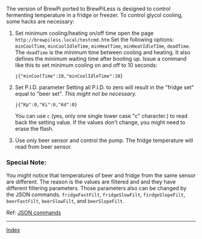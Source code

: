 The version of BrewPi ported to BrewPiLess is designed to control fermenting temperature in a fridge or freezer. To control glycol cooling, some hacks are necessary:

1. Set minimum cooling/heating on/off time
    open the page `http://brewpiless.local/testcmd.htm`
    Set the following options: `minCoolTime`, `minCoolIdleTime`, `minHeatTime`, `minHeatIdleTIme`, `deadTime`. The `deadTime` is the minimum time between cooling and heating. It also defines the minimum waiting time after booting up. Issue a command like this to set minimum cooling on and off to 10 seconds:
    
    `j{"minCoolTime":10,"minCoolIdleTime":10}`
    
2. Set P.I.D. parameter
    Setting all P.I.D. to zero will result in the "fridge set" equal to "beer set". _This might not be necessary._
    
    `j{"Kp":0,"Ki":0,"Kd":0}`

    You can use `c` (yes, only one single lower case "c" character.) to read back the setting value. If the values don't change, you might need to erase the flash.

3. Use only beer sensor and control the pump. The fridge temperature will read from beer sensor.

### Special Note:
You might notice that temperatures of beer and fridge from the same sensor are different. The reason is the values are filtered and and they have different filtering parameters. Those parameters also can be changed by the JSON commands. `fridgeFastFilt`, `fridgeSlowFilt`, `firdgeSlopeFilt`, `beerFastFilt`, `beerSlowFilt`, and `beerSlopeFilt`.

Ref:
[JSON commands](JsonCommand.md)


***
[Index](index.md)